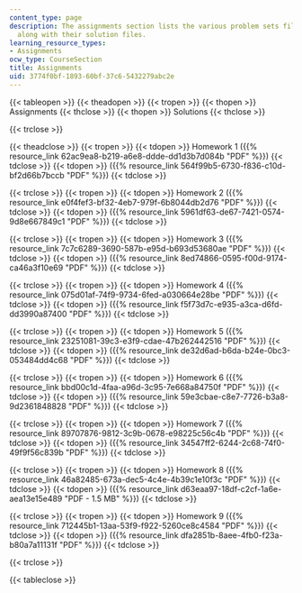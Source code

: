 ```yaml
---
content_type: page
description: The assignments section lists the various problem sets files of the course
  along with their solution files.
learning_resource_types:
- Assignments
ocw_type: CourseSection
title: Assignments
uid: 3774f0bf-1893-60bf-37c6-5432279abc2e
---
```


{{< tableopen >}}
{{< theadopen >}}
{{< tropen >}}
{{< thopen >}}
Assignments
{{< thclose >}}
{{< thopen >}}
Solutions
{{< thclose >}}

{{< trclose >}}

{{< theadclose >}}
{{< tropen >}}
{{< tdopen >}}
Homework 1 ({{% resource_link 62ac9ea8-b219-a6e8-ddde-dd1d3b7d084b "PDF" %}})
{{< tdclose >}}
{{< tdopen >}}
({{% resource_link 564f99b5-6730-f836-c10d-bf2d66b7bccb "PDF" %}})
{{< tdclose >}}

{{< trclose >}}
{{< tropen >}}
{{< tdopen >}}
Homework 2 ({{% resource_link e0f4fef3-bf32-4eb7-979f-6b8044db2d76 "PDF" %}})
{{< tdclose >}}
{{< tdopen >}}
({{% resource_link 5961df63-de67-7421-0574-9d8e667849c1 "PDF" %}})
{{< tdclose >}}

{{< trclose >}}
{{< tropen >}}
{{< tdopen >}}
Homework 3 ({{% resource_link 7c7c6289-3690-587b-e95d-b693d53680ae "PDF" %}})
{{< tdclose >}}
{{< tdopen >}}
({{% resource_link 8ed74866-0595-f00d-9174-ca46a3f10e69 "PDF" %}})
{{< tdclose >}}

{{< trclose >}}
{{< tropen >}}
{{< tdopen >}}
Homework 4 ({{% resource_link 075d01af-74f9-9734-6fed-a030664e28be "PDF" %}})
{{< tdclose >}}
{{< tdopen >}}
({{% resource_link f5f73d7c-e935-a3ca-d6fd-dd3990a87400 "PDF" %}})
{{< tdclose >}}

{{< trclose >}}
{{< tropen >}}
{{< tdopen >}}
Homework 5 ({{% resource_link 23251081-39c3-e3f9-cdae-47b262442516 "PDF" %}})
{{< tdclose >}}
{{< tdopen >}}
({{% resource_link de32d6ad-b6da-b24e-0bc3-053484dd4c68 "PDF" %}})
{{< tdclose >}}

{{< trclose >}}
{{< tropen >}}
{{< tdopen >}}
Homework 6 ({{% resource_link bbd00c1d-4faa-a96d-3c95-7e668a84750f "PDF" %}})
{{< tdclose >}}
{{< tdopen >}}
({{% resource_link 59e3cbae-c8e7-7726-b3a8-9d2361848828 "PDF" %}})
{{< tdclose >}}

{{< trclose >}}
{{< tropen >}}
{{< tdopen >}}
Homework 7 ({{% resource_link 89707876-9812-3c9b-0678-e98225c56c4b "PDF" %}})
{{< tdclose >}}
{{< tdopen >}}
({{% resource_link 34547ff2-6244-2c68-74f0-49f9f56c839b "PDF" %}})
{{< tdclose >}}

{{< trclose >}}
{{< tropen >}}
{{< tdopen >}}
Homework 8 ({{% resource_link 46a82485-673a-dec5-4c4e-4b39c1e10f3c "PDF" %}})
{{< tdclose >}}
{{< tdopen >}}
({{% resource_link d63eaa97-18df-c2cf-1a6e-aea13e15e489 "PDF - 1.5 MB" %}})
{{< tdclose >}}

{{< trclose >}}
{{< tropen >}}
{{< tdopen >}}
Homework 9 ({{% resource_link 712445b1-13aa-53f9-f922-5260ce8c4584 "PDF" %}})
{{< tdclose >}}
{{< tdopen >}}
({{% resource_link dfa2851b-8aee-4fb0-f23a-b80a7a11131f "PDF" %}})
{{< tdclose >}}

{{< trclose >}}

{{< tableclose >}}